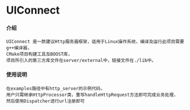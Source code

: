 # UIConnect

#### 介绍
    UIConnect 是一款建议Http服务器框架，适用于Linux操作系统，编译及运行此项目需要g++编译器，
    CMake项目构建工具及BOOST库，
    项目所引入的第三方库文件在server/external中，链接文件在./lib中。

#### 使用说明
    在examples路径中有http_server的示例代码，
    用户只需继承HttpProcessor类，重写handleHttpRequest方法即可完成业务处理，
    然后使用Dispatcher进行url注册即可
